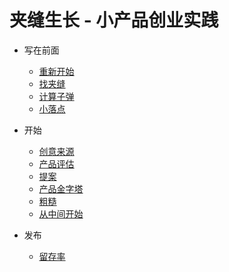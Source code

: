 # 夹缝生长 - 小产品创业实践

- 写在前面
	- [重新开始](book/restart.md)
	- [找夹缝](book/crack.md)
	- [计算子弹](book/bullet.md)
	- [小落点](book/pinpoint.md)

- 开始
	- [创意来源](/book/creativity.md)
	- [产品评估](book/productselection.md)
	- [提案](book/pitch.md)
	- [产品金字塔](book/pyramid.md)
	- [粗糙](book/rough.md)
	- [从中间开始](book/middle.md)

- 发布
    - [留存率](/book/retention.md)

